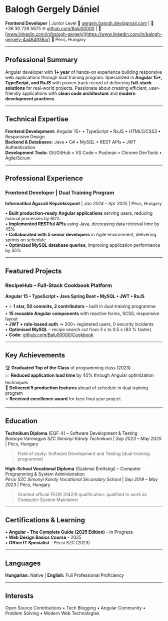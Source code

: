 # Balogh Gergely Dániel
**Frontend Developer** | Junior Level
📧 gergely.balogh.dev@gmail.com | 📱 +36 30 726 5675
🌐 [github.com/Balu00000](https://github.com/Balu00000) | 💼 [www.linkedin.com/in/balogh-gergely](https://www.linkedin.com/in/balogh-gergely-4a464936a/)
📍 Pécs, Hungary

---

## Professional Summary
Angular developer with **1+ year** of hands-on experience building responsive web applications through dual training program. Specialized in **Angular 15+, TypeScript, and RxJS** with proven track record of delivering **full-stack solutions** for real-world projects. Passionate about creating efficient, user-friendly applications with **clean code architecture** and **modern development practices**.

---

## Technical Expertise

**Frontend Development:** Angular 15+ • TypeScript • RxJS • HTML5/CSS3 • Responsive Design  
**Backend & Databases:** Java • C# • MySQL • REST APIs • JWT Authentication  
**Development Tools:** Git/GitHub • VS Code • Postman • Chrome DevTools • Agile/Scrum

---

## Professional Experience

### Frontend Developer | Dual Training Program
**Informatikai Ágazati Képzőközpont** | *Jan 2024 - Apr 2025* | Pécs, Hungary

• **Built production-ready Angular applications** serving users, reducing manual processes by 60%  
• **Implemented RESTful APIs** using Java, decreasing data retrieval time by 45%  
• **Collaborated with 5 senior developers** in Agile environment, delivering sprints on schedule  
• **Optimized MySQL database queries**, improving application performance by 35%  

---

## Featured Projects

### RecipeHub – Full-Stack Cookbook Platform
**Angular 15 • TypeScript • Java Spring Boot • MySQL • JWT • RxJS**

• ⭐ **1 star, 50 commits, 2 contributors** – built in dual-training programme  
• **15 reusable Angular components** with reactive forms, SCSS, responsive layout  
• **JWT + role-based auth** → 200+ registered users, 0 security incidents  
• **Optimised MySQL** – recipe search cut from 3 s to 0.5 s (83 % faster)    
• **Code:** [github.com/Balu00000/Cookbook](https://github.com/Balu00000/Cookbook)

---

## Key Achievements
🏆 **Graduated Top of the Class** of programming class (2023)  
📈 **Reduced application load time** by 40% through Angular optimization techniques  
🎯 **Delivered 5 production features** ahead of schedule in dual training program  
⭐ **Received excellence award** for best final year project

---

## Education

**Technikum Diploma** (EQF-4) – Software Development & Testing  
*Baranya Vármegyei SZC Simonyi Károly Technikum* | *Sep 2023 – May 2025* | Pécs, Hungary
>Field of study: Software Development and Testing (dual-training programme)

**High-School Vocational Diploma** (Szakmai Érettségi) – Computer Programming & System Administration  
*Pécsi SZC Simonyi Károly Vocational Secondary School* | *Sep 2019 – May 2023* | Pécs, Hungary
>Granted official FEOR 3142/9 qualification: qualified to work as Computer-System Maintainer

---

## Certifications & Learning
• **Angular - The Complete Guide (2025 Edition)** - In Progress  
• **Web Design Basics Course** - 2025  
• **Office IT Specialist** - Pécsi SZC (2023)

---

## Languages
**Hungarian:** Native | **English:** Full Professional Proficiency

---

## Interests
Open Source Contributions • Tech Blogging • Angular Community • Problem Solving • Modern Web Technologies
